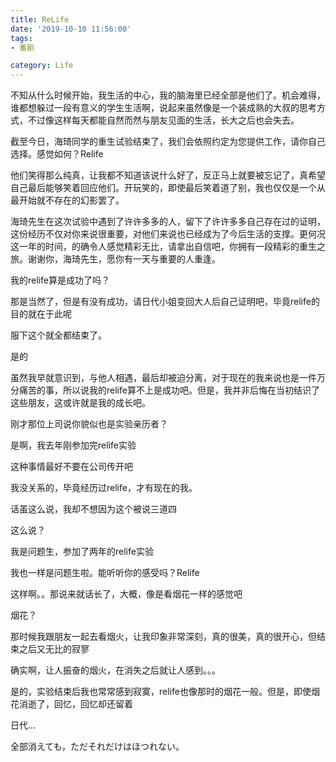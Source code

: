 ```yaml
---
title: ReLife
date: '2019-10-10 11:56:00'
tags: 
- 番剧

category: Life
---
```


不知从什么时候开始，我生活的中心，我的脑海里已经全部是他们了。机会难得，谁都想躲过一段有意义的学生生活啊，说起来虽然像是一个装成熟的大叔的思考方式，不过像这样每天都能自然而然与朋友见面的生活，长大之后也会失去。

截至今日，海琦同学的重生试验结束了，我们会依照约定为您提供工作，请你自己选择。感觉如何？Relife

他们笑得那么纯真，让我都不知道该说什么好了，反正马上就要被忘记了，真希望自己最后能够笑着回应他们。开玩笑的，即使最后笑着道了别，我也仅仅是一个从最开始就不存在的幻影罢了。

海琦先生在这次试验中遇到了许许多多的人，留下了许许多多自己存在过的证明，这份经历不仅对你来说很重要，对他们来说也已经成为了今后生活的支撑。更何况这一年的时间，的确令人感觉精彩无比，请拿出自信吧，你拥有一段精彩的重生之旅。谢谢你，海琦先生，愿你有一天与重要的人重逢。

我的relife算是成功了吗？

那是当然了，但是有没有成功，请日代小姐变回大人后自己证明吧，毕竟relife的目的就在于此呢

服下这个就全都结束了。

是的

虽然我早就意识到，与他人相遇，最后却被迫分离，对于现在的我来说也是一件万分痛苦的事，所以说我的relife算不上是成功吧。但是，我并非后悔在当初结识了这些朋友，这或许就是我的成长吧。

刚才那位上司说你貌似也是实验亲历者？

是啊，我去年刚参加完relife实验

这种事情最好不要在公司传开吧

我没关系的，毕竟经历过relife，才有现在的我。

话虽这么说，我却不想因为这个被说三道四

这么说？

我是问题生，参加了两年的relife实验

我也一样是问题生啦。能听听你的感受吗？Relife

这样啊。。那说来就话长了，大概，像是看烟花一样的感觉吧

烟花？

那时候我跟朋友一起去看烟火，让我印象非常深刻，真的很美，真的很开心，但结束之后又无比的寂寥

确实啊，让人振奋的烟火，在消失之后就让人感到。。。

是的，实验结束后我也常常感到寂寞，relife也像那时的烟花一般。但是，即使烟花消逝了，回忆，回忆却还留着

日代...

全部消えても，ただそれだけはほつれない。